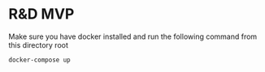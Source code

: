 # R&D MVP

Make sure you have docker installed and run the following command from this directory root

`docker-compose up`

